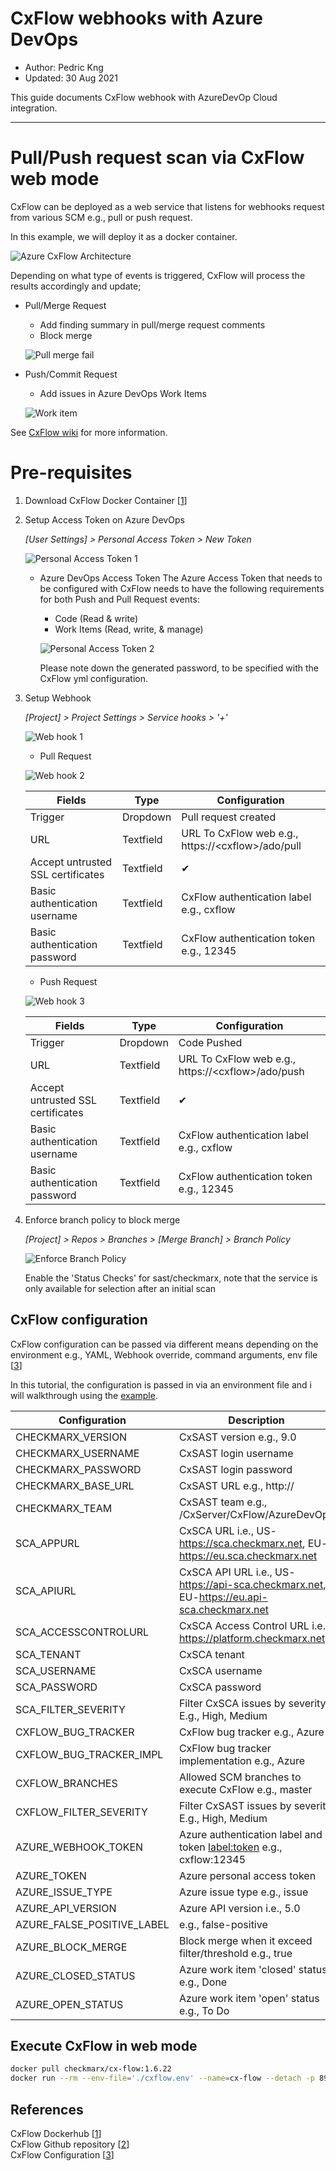 # CxFlow webhooks with Azure DevOps

* Author:   Pedric Kng  
* Updated:  30 Aug 2021


This guide documents CxFlow webhook with AzureDevOp Cloud integration. 

***

# Pull/Push request scan via CxFlow web mode

CxFlow can be deployed as a web service that listens for webhooks request from various SCM e.g., pull or push request.

In this example, we will deploy it as a docker container.

![Azure CxFlow Architecture](assets/azure_cxflow.png)

Depending on what type of events is triggered, CxFlow will process the results accordingly and update;

- Pull/Merge Request
    - Add finding summary in pull/merge request comments
    - Block merge 
    
    ![Pull merge fail](assets/pull_merge_fail.png)


- Push/Commit Request
    - Add issues in Azure DevOps Work Items

   ![Work item](assets/work_item.png) 


See [CxFlow wiki](https://github.com/checkmarx-ltd/cx-flow/wiki) for more information.

# Pre-requisites

1. Download CxFlow Docker Container [[1]]

2. Setup Access Token on Azure DevOps

    *[User Settings] > Personal Access Token > New Token*

    ![Personal Access Token 1](assets/pat_1.png)

    - Azure DevOps Access Token
      The Azure Access Token that needs to be configured with CxFlow needs to have the following requirements for both Push and Pull Request events:
        - Code (Read & write)
        - Work Items (Read, write, & manage)
    
      ![Personal Access Token 2](assets/pat_2.png)

      Please note down the generated password, to be specified with the CxFlow yml configuration.

3. Setup Webhook

    *[Project] > Project Settings > Service hooks > '+'*

    ![Web hook 1](assets/webhook_1.png)

   - Pull Request

    ![Web hook 2](assets/webhook_2.png)

    | Fields | Type | Configuration |
    | ------------- |---------------|---------------------|
    | Trigger | Dropdown | Pull request created |
    | URL | Textfield | URL To CxFlow web e.g., https://\<cxflow\>/ado/pull |
    | Accept untrusted SSL certificates | Textfield | ✔ |
    | Basic authentication username | Textfield | CxFlow authentication label e.g., cxflow |
    | Basic authentication password | Textfield | CxFlow authentication token e.g., 12345 |

   - Push Request

    ![Web hook 3](assets/webhook_3.png)

    | Fields | Type | Configuration |
    | ------------- |---------------|---------------------|
    | Trigger | Dropdown | Code Pushed |
    | URL | Textfield | URL To CxFlow web e.g., https://\<cxflow\>/ado/push |
    | Accept untrusted SSL certificates | Textfield | ✔ |
    | Basic authentication username | Textfield | CxFlow authentication label e.g., cxflow |
    | Basic authentication password | Textfield | CxFlow authentication token e.g., 12345 |


4. Enforce branch policy to block merge

   *[Project] > Repos > Branches > [Merge Branch] > Branch Policy*

   ![Enforce Branch Policy](assets/branch_policy.png)

    Enable the 'Status Checks' for sast/checkmarx, note that the service is only available for selection after an initial scan
    
## CxFlow configuration

CxFlow configuration can be passed via different means depending on the environment e.g., YAML, Webhook override, command arguments, env file [[3]]

In this tutorial, the configuration is passed in via an environment file and i will walkthrough using the [example](cxflow.env).

| Configuration | Description |
| ------------- |---------------|
| CHECKMARX_VERSION | CxSAST version e.g., 9.0 |
| CHECKMARX_USERNAME | CxSAST login username |
| CHECKMARX_PASSWORD | CxSAST login password |
| CHECKMARX_BASE_URL | CxSAST URL e.g., http://<CxSAST URL> |
| CHECKMARX_TEAM | CxSAST team e.g., /CxServer/CxFlow/AzureDevOps |
| SCA_APPURL | CxSCA URL i.e., US-https://sca.checkmarx.net, EU-https://eu.sca.checkmarx.net |
| SCA_APIURL | CxSCA API URL i.e., US-https://api-sca.checkmarx.net, EU-https://eu.api-sca.checkmarx.net |
| SCA_ACCESSCONTROLURL | CxSCA Access Control URL i.e., https://platform.checkmarx.net |
| SCA_TENANT | CxSCA tenant |
| SCA_USERNAME | CxSCA username |
| SCA_PASSWORD | CxSCA password |
| SCA_FILTER_SEVERITY | Filter CxSCA issues by severity E.g., High, Medium |
| CXFLOW_BUG_TRACKER | CxFlow bug tracker e.g., Azure |
| CXFLOW_BUG_TRACKER_IMPL | CxFlow bug tracker implementation e.g., Azure |
| CXFLOW_BRANCHES | Allowed SCM branches to execute CxFlow e.g., master |
| CXFLOW_FILTER_SEVERITY |  Filter CxSAST issues by severity E.g., High, Medium |
| AZURE_WEBHOOK_TOKEN | Azure authentication label and token <label:token> e.g., cxflow:12345 |
| AZURE_TOKEN | Azure personal access token |
| AZURE_ISSUE_TYPE | Azure issue type e.g., issue |
| AZURE_API_VERSION | Azure API version i.e., 5.0 |
| AZURE_FALSE_POSITIVE_LABEL | e.g., false-positive |
| AZURE_BLOCK_MERGE | Block merge when it exceed filter/threshold e.g., true |
| AZURE_CLOSED_STATUS| Azure work item 'closed' status e.g., Done |
| AZURE_OPEN_STATUS | Azure work item 'open' status e.g., To Do |

## Execute CxFlow in web mode

```bash
docker pull checkmarx/cx-flow:1.6.22
docker run --rm --env-file='./cxflow.env' --name=cx-flow --detach -p 8982:8585 checkmarx/cx-flow:1.6.22
```



## References
CxFlow Dockerhub [[1]]  
CxFlow Github repository [[2]]  
CxFlow Configuration [[3]]  

[1]:https://hub.docker.com/r/checkmarx/cx-flow "CxFlow Dockerhub"
[2]:https://github.com/checkmarx-ltd/cx-flow "CxFlow Github Repository"
[3]:https://github.com/checkmarx-ltd/cx-flow/wiki/Configuration "CxFlow Configuration"  